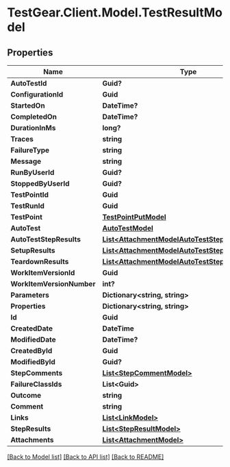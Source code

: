 # TestGear.Client.Model.TestResultModel

## Properties

Name | Type | Description | Notes
------------ | ------------- | ------------- | -------------
**AutoTestId** | **Guid?** |  | [optional] 
**ConfigurationId** | **Guid** |  | [optional] 
**StartedOn** | **DateTime?** |  | [optional] 
**CompletedOn** | **DateTime?** |  | [optional] 
**DurationInMs** | **long?** |  | [optional] 
**Traces** | **string** |  | [optional] 
**FailureType** | **string** |  | [optional] 
**Message** | **string** |  | [optional] 
**RunByUserId** | **Guid?** |  | [optional] 
**StoppedByUserId** | **Guid?** |  | [optional] 
**TestPointId** | **Guid** |  | [optional] 
**TestRunId** | **Guid** |  | [optional] 
**TestPoint** | [**TestPointPutModel**](TestPointPutModel.md) |  | [optional] 
**AutoTest** | [**AutoTestModel**](AutoTestModel.md) |  | [optional] 
**AutoTestStepResults** | [**List&lt;AttachmentModelAutoTestStepResultsModel&gt;**](AttachmentModelAutoTestStepResultsModel.md) |  | [optional] 
**SetupResults** | [**List&lt;AttachmentModelAutoTestStepResultsModel&gt;**](AttachmentModelAutoTestStepResultsModel.md) |  | [optional] 
**TeardownResults** | [**List&lt;AttachmentModelAutoTestStepResultsModel&gt;**](AttachmentModelAutoTestStepResultsModel.md) |  | [optional] 
**WorkItemVersionId** | **Guid** |  | [optional] 
**WorkItemVersionNumber** | **int?** |  | [optional] 
**Parameters** | **Dictionary&lt;string, string&gt;** |  | [optional] 
**Properties** | **Dictionary&lt;string, string&gt;** |  | [optional] 
**Id** | **Guid** |  | [optional] 
**CreatedDate** | **DateTime** |  | [optional] 
**ModifiedDate** | **DateTime?** |  | [optional] 
**CreatedById** | **Guid** |  | [optional] 
**ModifiedById** | **Guid?** |  | [optional] 
**StepComments** | [**List&lt;StepCommentModel&gt;**](StepCommentModel.md) |  | [optional] 
**FailureClassIds** | **List&lt;Guid&gt;** |  | [optional] 
**Outcome** | **string** |  | [optional] 
**Comment** | **string** |  | [optional] 
**Links** | [**List&lt;LinkModel&gt;**](LinkModel.md) |  | [optional] 
**StepResults** | [**List&lt;StepResultModel&gt;**](StepResultModel.md) |  | [optional] 
**Attachments** | [**List&lt;AttachmentModel&gt;**](AttachmentModel.md) |  | [optional] 

[[Back to Model list]](../README.md#documentation-for-models) [[Back to API list]](../README.md#documentation-for-api-endpoints) [[Back to README]](../README.md)

